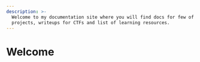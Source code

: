 ```yaml
---
description: >-
  Welcome to my documentation site where you will find docs for few of my
  projects, writeups for CTFs and list of learning resources.
---
```


# Welcome

